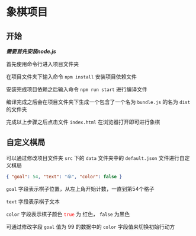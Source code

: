 # 象棋项目

## 开始

***需要首先安装node.js***

首先使用命令行进入项目文件夹

在项目文件夹下输入命令 ```npm install``` 安装项目依赖文件

安装完成项目依赖之后输入命令 ```npm run start``` 进行编译文件

编译完成之后会在项目文件夹下生成一个包含了一个名为 ```bundle.js``` 的名为 ```dist``` 的文件夹

完成以上步骤之后点击文件 ```index.html``` 在浏览器打开即可进行象棋

## 自定义棋局

可以通过修改项目文件夹 ```src``` 下的 ```data``` 文件夹中的 ```default.json``` 文件进行自定义棋局

```json
{ "goal": 54, "text": "卒", "color": false }
```

```goal``` 字段表示棋子位置，从左上角开始计数，一直到第54个格子

```text``` 字段表示棋子文本

```color``` 字段表示棋子颜色  <font color="red">```true```</font> 为 红色， <font color="black">```false```</font> 为黑色

可通过修改字段 ```goal``` 值为 99 的数据中的 ```color``` 字段值来切换初始行动方
